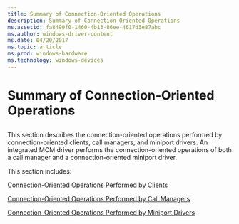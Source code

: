 ```yaml
---
title: Summary of Connection-Oriented Operations
description: Summary of Connection-Oriented Operations
ms.assetid: fa8490f0-1460-4b13-86ee-4617d3e87abc
ms.author: windows-driver-content
ms.date: 04/20/2017
ms.topic: article
ms.prod: windows-hardware
ms.technology: windows-devices
---
```


# Summary of Connection-Oriented Operations


## <a href="" id="ddk-summary-of-connection-oriented-operations-ng"></a>


This section describes the connection-oriented operations performed by connection-oriented clients, call managers, and miniport drivers. An integrated MCM driver performs the connection-oriented operations of both a call manager and a connection-oriented miniport driver.

This section includes:

[Connection-Oriented Operations Performed by Clients](connection-oriented-operations-performed-by-clients.md)

[Connection-Oriented Operations Performed by Call Managers](connection-oriented-operations-performed-by-call-managers.md)

[Connection-Oriented Operations Performed by Miniport Drivers](connection-oriented-operations-performed-by-miniport-drivers.md)

 

 





